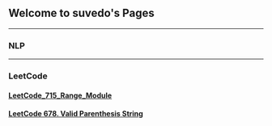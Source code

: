 ## Welcome to suvedo's Pages
***
### NLP
***
### LeetCode
#### [LeetCode_715_Range_Module](leetcode/LeetCode_715_Range_Module.md)
#### [LeetCode 678. Valid Parenthesis String](leetcode/LeetCode_Valid_Parenthesis_String.md)
